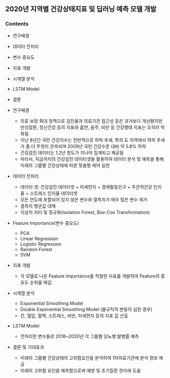 ## 2020년 지역별 건강상태지표 및 딥러닝 예측 모델 개발

### Contents
- 연구배경
- 데이터 전처리
- 변수 중요도
- 지표 개발
- 시계열 분석
- LSTM Model
- 결론


- 연구배경
	- 의료 보장 확대 정책으로 검진율과 의료기관 접근성 등은 과거보다 개선됐지만 만성질환, 정신건강 등의 지표와 흡연, 음주, 비만 등 건강행태 지표는 오히려 악화됨
	- 지난 8년간 국민 건강지수는 전반적으로 하락 추세, 특히 도 지역에서 하락 추세가 좀 더 뚜렷이 관측되며 2009년 국민 건강수준 대비 약 5.8% 하락
	- 건강검진 데이터는 1,2년 정도가 지나야 집계되고 제공됨
	- 따라서, 지금까지의 건강검진 데이터셋을 활용하여 데이터 분석 및 예측을 통해 미래의 그룹별 건강상태에 따른 맞춤형 케어 실현


- 데이터 전처리
	- 데이터 셋: 건강검진 데이터셋 + 미세먼지 + 경제활동인구 + 주관적건강 인지율 + 스트레스 인지율 데이터셋
	- 모든 연도에 포함되어 있지 않은 변수와 결측치가 매우 많은 변수 제거
	- 결측치 평균값 대체
	- 이상치 처리 및 정규화(Isolation Forest, Box-Cox Transformation)
	
	
- Feature Importance(변수 중요도)
	- PCA
	- Linear Regression
	- Logistic Regression
	- Random Forest
	- SVM
	
- 지표 개발
	- 각 모델로 나온 Feature Importance를 적절한 지표를 개발하여 Feature의 중요도 순위를 매김


- 시계열 분석
	- Exponential Smoothing Model
	- Double Exponential Smoothing Model (불규칙적 변동이 심한 경우)
	- 간, 혈압, 혈액, 스트레스, 비만, 미세먼지 등의 지표 값 산출
	
- LSTM Model
	- 전처리한 변수들로 2018~2020년 각 그룹별 당뇨병 발병률 예측
	
	
- 결론 및 기대효과
	- 미래의 그룹별 건강상태의 고위험요인을 분석하여 1차의료기관에 분석 정보 제공
	- 미래의 고위험 요인을 예측함으로써 예방 및 초기질환 관리에 도움
	
	